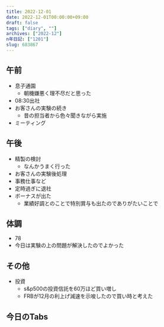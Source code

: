```yaml
---
title: 2022-12-01
date: 2022-12-01T00:00:00+09:00
draft: false
tags: ["diary", ""]
archives: ["2022-12"]
n年日記: ["1201"]
slug: 683867
---
```

## 午前
- 息子通園
  - 朝機嫌悪く理不尽だと思った
- 08:30出社
- お客さんの実験の続き
  - 昔の担当者から色々聞きながら実施
- ミーティング
## 午後
- 精製の検討
  - なんかうまく行った
- お客さんの実験後処理
- 事務仕事など
- 定時過ぎに退社
- ボーナスが出た
  - 業績好調とのことで特別賞与も出たのでありがたいことで
## 体調
- 78
- 今日は実験の上の問題が解決したのでよかった
## その他
- 投資
  - s&p500の投資信託を60万ほど買い増し
  - FRBが12月の利上げ減速を示唆したので買い時と考えた
## 今日のTabs